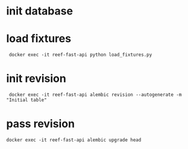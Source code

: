 # init database

# load fixtures
```
 docker exec -it reef-fast-api python load_fixtures.py

```
# init revision
```
 docker exec -it reef-fast-api alembic revision --autogenerate -m "Initial table"
```

# pass revision
```
docker exec -it reef-fast-api alembic upgrade head
```